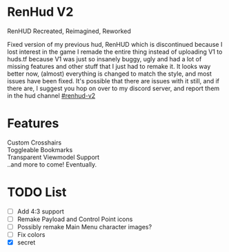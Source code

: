 # RenHud V2
RenHUD Recreated, Reimagined, Reworked

Fixed version of my previous hud, RenHUD which is discontinued because I lost interest in the game
I remade the entire thing instead of uploading V1 to huds.tf because V1 was just so insanely buggy, ugly and had a lot of
missing features and other stuff that I just had to remake it. It looks way better now, (almost) everything is changed to match the style,
and most issues have been fixed. It's possible that there are issues with it still, and if there are, I suggest you hop on over to
my discord server, and report them in the hud channel [#renhud-v2](https://discord.gg/cWRRs47WYc)

# Features

Custom Crosshairs <br />
Toggleable Bookmarks <br />
Transparent Viewmodel Support <br />
..and more to come! Eventually.

# TODO List

- [ ] Add 4:3 support
- [ ] Remake Payload and Control Point icons
- [ ] Possibly remake Main Menu character images?
- [ ] Fix colors
- [x] secret
